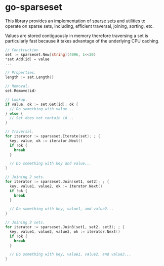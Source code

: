 # go-sparseset

This library provides an implementation of [sparse
sets](https://dl.acm.org/doi/10.1145/176454.176484) and utilities to operate on
sparse sets, including, efficient traversal, joining, sorting, etc.

Values are stored contiguously in memory therefore traversing a set is
particularly fast because it takes advantage of the underlying CPU caching.

```go
// Construction
set := sparseset.New[string](4096, 1<<20)
*set.Add(id) = value
...

// Properties.
length := set.Length()

// Removal.
set.Remove(id)

// Lookup.
if value, ok := set.Get(id); ok {
  // Do something with value...
} else {
  // Set does not contain id...
}

// Traversal.
for iterator := sparseset.Iterate(set); ; {
  key, value, ok := iterator.Next()
  if !ok {
    break
  }

  // Do something with key and value...
}

// Joining 2 sets.
for iterator := sparseset.Join(set1, set2); ; {
  key, value1, value2, ok := iterator.Next()
  if !ok {
    break
  }

  // Do something with key, value1, and value2...
}

// Joining 3 sets.
for iterator := sparseset.Join3(set1, set2, set3); ; {
  key, value1, value2, value3, ok := iterator.Next()
  if !ok {
    break
  }

  // Do something with key, value1, value2, and value3...
}
```
